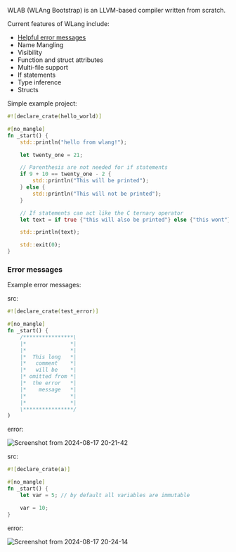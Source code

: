 
WLAB (WLAng Bootstrap) is an LLVM-based compiler written from scratch.

Current features of WLang include:
- [Helpful error messages](#error-messages)
- Name Mangling
- Visibility
- Function and struct attributes
- Multi-file support
- If statements
- Type inference
- Structs

Simple example project:
```rust
#![declare_crate(hello_world)]

#[no_mangle]
fn _start() {
    std::println("hello from wlang!");

    let twenty_one = 21;

    // Parenthesis are not needed for if statements
    if 9 + 10 == twenty_one - 2 {
        std::println("This will be printed");
    } else {
        std::println("This will not be printed");
    }

    // If statements can act like the C ternary operator
    let text = if true {"this will also be printed"} else {"this wont"};

    std::println(text);

    std::exit(0);
}
```

### Error messages
Example error messages:

src:
```rust
#![declare_crate(test_error)]

#[no_mangle]
fn _start() {
    /****************\
    |*              *|
    |*              *|
    |*  This long   *|
    |*   comment    *|
    |*   will be    *|
    |* omitted from *|
    |*  the error   *|
    |*    message   *|
    |*              *|
    |*              *|
    \****************/
)
```

error:

![Screenshot from 2024-08-17 20-21-42](https://github.com/user-attachments/assets/e1ef3444-da6e-469c-8164-cdec40fe36c7)

src:
```rust
#![declare_crate(a)]

#[no_mangle]
fn _start() {
    let var = 5; // by default all variables are immutable

    var = 10;
}

```
error:

![Screenshot from 2024-08-17 20-24-14](https://github.com/user-attachments/assets/0a3bc7c5-7f02-4775-ab58-c935ff27ecb6)

